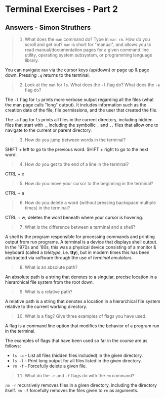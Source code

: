 # Terminal Exercises - Part 2
## Answers - Simon Struthers

> 1) What does the `man` command do? Type in `man rm`. How do you scroll and get out?
`man` is short for "manual", and allows you to read manual/documentation pages for a given command line utility, operating system subsystem, or programming language library.

You can navigate `man` via the cursor keys (up/down) or page up & page down. Pressing `:q` returns to the terminal.

> 2) Look at the `man` for `ls`. What does the `-l` flag do? What does the `-a` flag do?

The `-l` flag for `ls` prints more verbose output regarding all the files (what the man page calls "long" output). It includes information such as the creation date of the file, file permissions, and the user that created the file.

The `-a` flag for `ls` prints all files in the current directory, including hidden files that start with `.`, including the symbollic `.` and `..` files that allow one to navigate to the current or parent directory.

> 3) How do you jump between words in the terminal?

SHIFT + left  to go to the previous word.
SHIFT + right to go to the next word.

> 4) How do you get to the end of a line in the terminal?

CTRL + e

> 5) How do you move your cursor to the beginning in the terminal?

CTRL + a

> 6) How do you delete a word (without pressing backspace multiple times) in the terminal?

CTRL + w; deletes the word beneath where your cursor is hovering.

> 7) What is the difference between a terminal and a shell?

A shell is the program responsible for processing commands and printing output from run programs. A terminal is a device that displays shell output. In the 1970s and '80s, this was a physical device consisting of a monitor & keyboard (called a _teletype_, i.e. **tty**), but in modern times this has been abstracted via software through the use of _terminal emulators_.

> 8) What is an absolute path?

An absolute path is a string that denotes to a singular, precise location in a hierarchical file system from the root down.

> 9) What is a relative path?

A relative path is a string that denotes a location in a hierarchical file system relative to the current working directory.

> 10) What is a flag? Give three examples of flags you have used.

A flag is a command line option that modifies the behavior of a program run in the terminal.

The examples of flags that have been used so far in the course are as follows:
 - `ls -a` - List all files (hidden files included) in the given directory.
 - `ls -l` - Print long output for all files listed in the given directory.
 - `rm -f` - Forcefully delete a given file.

> 11) What do the `-r` and `-f` flags do with the `rm` command?

`rm -r` recursively removes files in a given directory, including the directory itself. `rm -f` forcefully removes the files given to `rm` as arguments.

